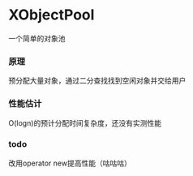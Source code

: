 # XObjectPool
一个简单的对象池

### 原理
  预分配大量对象，通过二分查找找到空闲对象并交给用户
  
### 性能估计
 O(logn)的预计分配时间复杂度，还没有实测性能
 
 ### todo
  改用operator new提高性能（咕咕咕）
